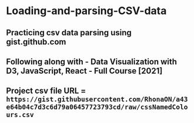 # Loading-and-parsing-CSV-data

## Practicing csv data parsing using gist.github.com

## Following along with - Data Visualization with D3, JavaScript, React - Full Course [2021]

## Project csv file URL = `https://gist.githubusercontent.com/RhonaON/a43e64b04c7d3c6d79a06457723793cd/raw/cssNamedColours.csv`
